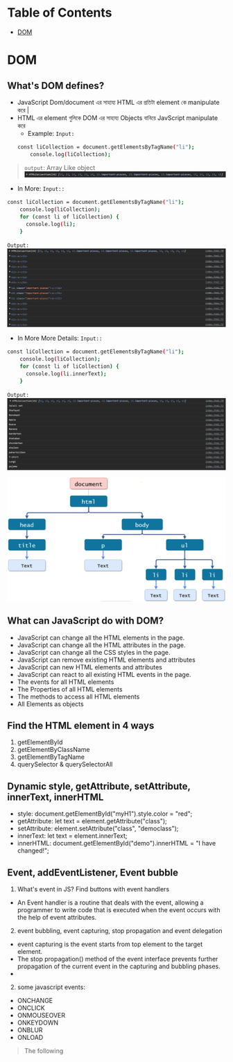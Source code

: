 # Table of Contents
- [DOM](#dom)
# DOM
## What's DOM defines?
- JavaScript Dom/document এর সাহায্য HTML এর প্রতিটা element কে manipulate করে |
- HTML এর element গুলিকে DOM এর সাহায্য Objects  বানিয়ে JavScript manipulate করে
  - Example:
  `Input:`
  ```sh
  const liCollection = document.getElementsByTagName("li");
      console.log(liCollection);
  ```
>`output`: Array Like object
![DOM](images/photo2.png)
  - In More:
  `Input::`
  ```sh
  const liCollection = document.getElementsByTagName("li");
      console.log(liCollection);
      for (const li of liCollection) {
        console.log(li);
      }
  ```
  `Output:`
  ![DOM](images/photo3.png)
  - In More More Details:
  `Input::`
  ```sh
  const liCollection = document.getElementsByTagName("li");
      console.log(liCollection);
      for (const li of liCollection) {
        console.log(li.innerText);
      }
  ```
  `Output:`
  ![DOM](images/photo4.png)



![DOM](images/photo1.png)
## What can JavaScript do with DOM? 
- JavaScript can change all the HTML elements in the page.
- JavaScript can change all the HTML attributes in the page.
- JavaScript can change all the CSS styles in the page.
- JavaScript can remove existing HTML elements and attributes 
- JavaScript can new HTML elements and attributes
- JavaScript can react to all existing HTML events in the page.
- The events for all HTML elements
- The Properties of all HTML elements
- The methods to access all HTML elements
- All Elements as objects

## Find the HTML element in 4 ways
1. getElementById
2. getElementByClassName
3. getElementByTagName
4. querySelector & querySelectorAll
## Dynamic style, getAttribute, setAttribute, innerText, innerHTML
- style: document.getElementById("myH1").style.color = "red";
- getAttribute: let text = element.getAttribute("class");
- setAttribute: element.setAttribute("class", "democlass");
- innerText: let text = element.innerText;
- innerHTML: document.getElementById("demo").innerHTML = "I have changed!";
## Event, addEventListener, Event bubble
1. What's event in JS? Find buttons with event handlers 
- An Event handler is a routine that deals with the event, allowing a programmer to write code that is executed when the event occurs with the help of event attributes.
2. event bubbling, event capturing, stop  propagation and event delegation
- event capturing is the event starts from top element to the target element.
- The stop propagation() method of the event interface prevents further propagation of the current event in the capturing and bubbling phases.
- 
2. some javascript events:
  - ONCHANGE
  - ONCLICK
  - ONMOUSEOVER
  - ONKEYDOWN
  - ONBLUR
  - ONLOAD

> The following